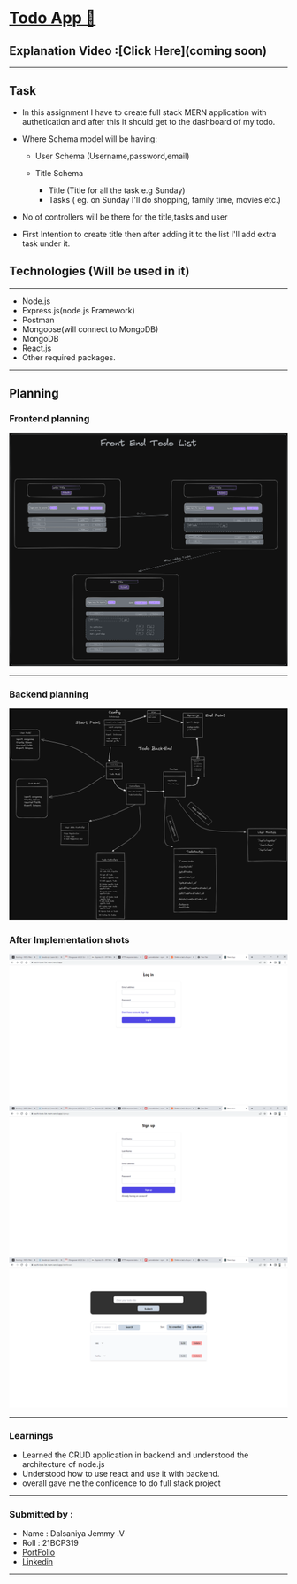 # [Todo App 📝](https://kaushalam-task-full-stack-front.vercel.app/)
## **Explanation Video :[Click Here](coming soon)**
---

## Task


- In this assignment I have to create full stack MERN application with authetication and after this it should get to the dashboard of my todo.

- Where Schema model will be having:

  - User Schema (Username,password,email)

  - Title Schema

    - Title (Title for all the task e.g Sunday)
    - Tasks ( eg. on Sunday I'll do shopping, family time, movies etc.)

- No of controllers will be there for the title,tasks and user

- First Intention to create title then after adding it to the list I'll add extra task under it.

## Technologies (Will be used in it)

---

- Node.js 
- Express.js(node.js Framework) 
- Postman
- Mongoose(will connect to MongoDB)
- MongoDB
- React.js
- Other required packages.

---


## Planning

### Frontend planning

![pic1](./Frontend_Plan.png)

---

### Backend planning

![pic2](./Backend_Plan.png)

### After Implementation shots

![ss1](./screenshots/login.png)
![ss2](./screenshots/register.png)
![ss3](./screenshots/dashboard.png)

---


### Learnings

- Learned the CRUD application in backend and understood the architecture of node.js
- Understood how to use react and use it with backend.
- overall gave me the confidence to do full stack project

---
### Submitted by : 

- Name : Dalsaniya Jemmy .V
- Roll : 21BCP319
- [PortFolio](https://jemmy.vercel.app/)
- [Linkedin](https://www.linkedin.com/in/jemmy-dalsaniya-29924b255/)

---
